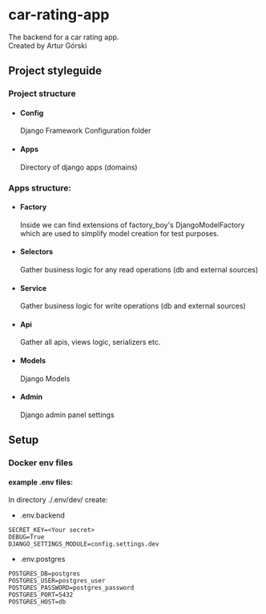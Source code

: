 # car-rating-app
The backend for a car rating app. <br>
Created by Artur Górski

## Project styleguide
### Project structure
- #### Config
    Django Framework Configuration folder
- #### Apps
    Directory of django apps (domains)
### Apps structure:
- #### Factory
  Inside we can find extensions of factory_boy's DjangoModelFactory which are used to
  simplify model creation for test purposes.
- #### Selectors
  Gather business logic for any read operations (db and external sources)
- #### Service
  Gather business logic for write operations (db and external sources)
- #### Api
  Gather all apis, views logic, serializers etc.
- #### Models
  Django Models
- #### Admin
  Django admin panel settings

## Setup
### Docker env files
#### example .env files:
In directory ./.env/dev/ create:

* .env.backend
```
SECRET_KEY=<Your secret>
DEBUG=True
DJANGO_SETTINGS_MODULE=config.settings.dev
```
* .env.postgres
```
POSTGRES_DB=postgres
POSTGRES_USER=postgres_user
POSTGRES_PASSWORD=postgres_password
POSTGRES_PORT=5432
POSTGRES_HOST=db
```

